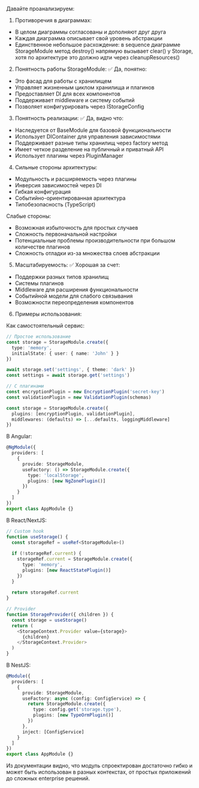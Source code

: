 Давайте проанализируем:

1. Противоречия в диаграммах:
- В целом диаграммы согласованы и дополняют друг друга
- Каждая диаграмма описывает свой уровень абстракции
- Единственное небольшое расхождение: в sequence диаграмме StorageModule метод destroy() напрямую вызывает clear() у Storage, хотя по архитектуре это должно идти через cleanupResources()

2. Понятность работы StorageModule:
   ✅ Да, понятно:
- Это фасад для работы с хранилищем
- Управляет жизненным циклом хранилища и плагинов
- Предоставляет DI для всех компонентов
- Поддерживает middleware и систему событий
- Позволяет конфигурировать через IStorageConfig

3. Понятность реализации:
   ✅ Да, видно что:
- Наследуется от BaseModule для базовой функциональности
- Использует DIContainer для управления зависимостями
- Поддерживает разные типы хранилищ через factory метод
- Имеет четкое разделение на публичный и приватный API
- Использует плагины через PluginManager

4. Сильные стороны архитектуры:
- Модульность и расширяемость через плагины
- Инверсия зависимостей через DI
- Гибкая конфигурация
- Событийно-ориентированная архитектура
- Типобезопасность (TypeScript)

Слабые стороны:
- Возможная избыточность для простых случаев
- Сложность первоначальной настройки
- Потенциальные проблемы производительности при большом количестве плагинов
- Сложность отладки из-за множества слоев абстракции

5. Масштабируемость:
   ✅ Хорошая за счет:
- Поддержки разных типов хранилищ
- Системы плагинов
- Middleware для расширения функциональности
- Событийной модели для слабого связывания
- Возможности переопределения компонентов

6. Примеры использования:

Как самостоятельный сервис:
```typescript
// Простое использование
const storage = StorageModule.create({
  type: 'memory',
  initialState: { user: { name: 'John' } }
})

await storage.set('settings', { theme: 'dark' })
const settings = await storage.get('settings')

// С плагинами
const encryptionPlugin = new EncryptionPlugin('secret-key')
const validationPlugin = new ValidationPlugin(schemas)

const storage = StorageModule.create({
  plugins: [encryptionPlugin, validationPlugin],
  middlewares: (defaults) => [...defaults, loggingMiddleware]
})
```

В Angular:
```typescript
@NgModule({
  providers: [
    {
      provide: StorageModule,
      useFactory: () => StorageModule.create({
        type: 'localStorage',
        plugins: [new NgZonePlugin()]
      })
    }
  ]
})
export class AppModule {}
```

В React/NextJS:
```typescript
// Custom hook
function useStorage() {
  const storageRef = useRef<StorageModule>()
  
  if (!storageRef.current) {
    storageRef.current = StorageModule.create({
      type: 'memory',
      plugins: [new ReactStatePlugin()]
    })
  }
  
  return storageRef.current
}

// Provider
function StorageProvider({ children }) {
  const storage = useStorage()
  return (
    <StorageContext.Provider value={storage}>
      {children}
    </StorageContext.Provider>
  )
}
```

В NestJS:
```typescript
@Module({
  providers: [
    {
      provide: StorageModule,
      useFactory: async (config: ConfigService) => {
        return StorageModule.create({
          type: config.get('storage.type'),
          plugins: [new TypeOrmPlugin()]
        })
      },
      inject: [ConfigService]
    }
  ]
})
export class AppModule {}
```

Из документации видно, что модуль спроектирован достаточно гибко и может быть использован в разных контекстах, от простых приложений до сложных enterprise решений.
